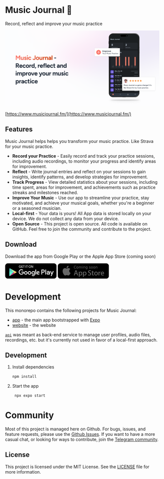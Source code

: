 # Music Journal 🎵

Record, reflect and improve your music practice

![Music Journal](./assets/banner.png)

[https://www.musicjournal.fm/](https://www.musicjournal.fm/)

## Features

Music Journal helps helps you transform your music practice. Like Strava for your music practice.

- **Record your Practice** - Easily record and track your practice sessions, including audio recordings, to monitor your progress and identify areas for improvement.
- **Reflect** - Write journal entries and reflect on your sessions to gain insights, identify patterns, and develop strategies for improvement.
- **Track Progress** - View detailed statistics about your sessions, including time spent, areas for improvement, and achievements such as practice streaks and milestones reached.
- **Improve Your Music** - Use our app to streamline your practice, stay motivated, and achieve your musical goals, whether you're a beginner or a seasoned musician.
- **Local-first** - Your data is yours! All App data is stored locally on your device. We do not collect any data from your device.
- **Open Source** - This project is open source. All code is available on GitHub. Feel free to join the community and contribute to the project.

## Download

Download the app from Google Play or the Apple App Store (coming soon)

[![Google Play](./assets/google-play.png)](https://play.google.com/store/apps/details?id=wslyvh.musicjournal.fm)
![Apple App Store](./assets/apple-store-soon.png)

# Development

This monorepo contains the following projects for Music Journal:

- [app](./app) - the main app bootstrapped with [Expo](https://expo.dev)
- [website](./website) - the website

[`api`](./api/) was meant as back-end service to manage user profiles, audio files, recordings, etc. but it's currently not used in favor of a local-first approach.

## Development

1. Install dependencies

   ```bash
   npm install
   ```

2. Start the app

   ```bash
    npx expo start
   ```

# Community

Most of this project is managed here on Github. For bugs, issues, and feature requests, please use the [Github Issues](https://github.com/wslyvh/music-journal/issues). If you want to have a more casual chat, or looking for ways to contribute, join the [Telegram community](https://t.me/+XlhLDHJ2tQE4ZDc0).

## License

This project is licensed under the MIT License. See the [LICENSE](LICENSE) file for more information.
